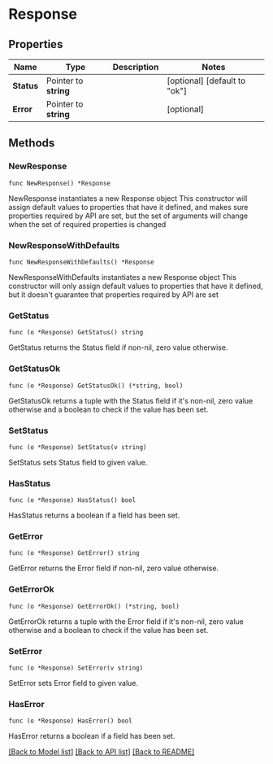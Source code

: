 # Response

## Properties

Name | Type | Description | Notes
------------ | ------------- | ------------- | -------------
**Status** | Pointer to **string** |  | [optional] [default to "ok"]
**Error** | Pointer to **string** |  | [optional] 

## Methods

### NewResponse

`func NewResponse() *Response`

NewResponse instantiates a new Response object
This constructor will assign default values to properties that have it defined,
and makes sure properties required by API are set, but the set of arguments
will change when the set of required properties is changed

### NewResponseWithDefaults

`func NewResponseWithDefaults() *Response`

NewResponseWithDefaults instantiates a new Response object
This constructor will only assign default values to properties that have it defined,
but it doesn't guarantee that properties required by API are set

### GetStatus

`func (o *Response) GetStatus() string`

GetStatus returns the Status field if non-nil, zero value otherwise.

### GetStatusOk

`func (o *Response) GetStatusOk() (*string, bool)`

GetStatusOk returns a tuple with the Status field if it's non-nil, zero value otherwise
and a boolean to check if the value has been set.

### SetStatus

`func (o *Response) SetStatus(v string)`

SetStatus sets Status field to given value.

### HasStatus

`func (o *Response) HasStatus() bool`

HasStatus returns a boolean if a field has been set.

### GetError

`func (o *Response) GetError() string`

GetError returns the Error field if non-nil, zero value otherwise.

### GetErrorOk

`func (o *Response) GetErrorOk() (*string, bool)`

GetErrorOk returns a tuple with the Error field if it's non-nil, zero value otherwise
and a boolean to check if the value has been set.

### SetError

`func (o *Response) SetError(v string)`

SetError sets Error field to given value.

### HasError

`func (o *Response) HasError() bool`

HasError returns a boolean if a field has been set.


[[Back to Model list]](../README.md#documentation-for-models) [[Back to API list]](../README.md#documentation-for-api-endpoints) [[Back to README]](../README.md)


